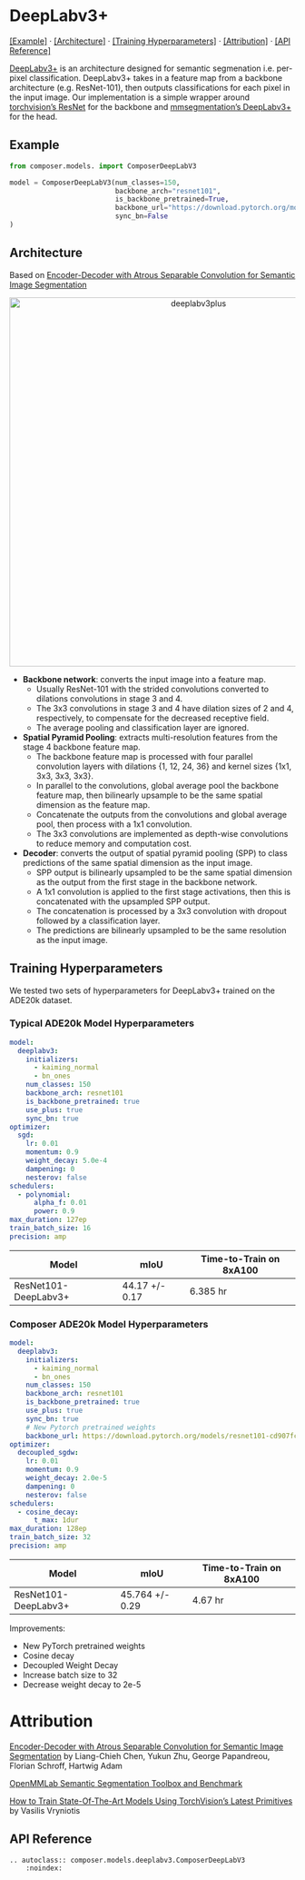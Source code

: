 # DeepLabv3+
[\[Example\]](#example) &middot; [\[Architecture\]](#architecture) &middot; [\[Training Hyperparameters\]](#training-hyperparameters) &middot; [\[Attribution\]](#attribution) &middot; [\[API Reference\]](#api-reference)

[DeepLabv3+](https://arxiv.org/abs/1802.02611) is an architecture designed for semantic segmenation i.e. per-pixel classification. DeepLabv3+ takes in a feature map from a backbone architecture (e.g. ResNet-101), then outputs classifications for each pixel in the input image. Our implementation is a simple wrapper around [torchvision’s ResNet](https://pytorch.org/vision/stable/models.html#id10) for the backbone and [mmsegmentation’s DeepLabv3+](https://github.com/open-mmlab/mmsegmentation/tree/master/configs/deeplabv3plus) for the head.

## Example

```python
from composer.models. import ComposerDeepLabV3

model = ComposerDeepLabV3(num_classes=150,
                          backbone_arch="resnet101",
                          is_backbone_pretrained=True,
                          backbone_url="https://download.pytorch.org/models/resnet101-cd907fc2.pth",
                          sync_bn=False
)
```

## Architecture

Based on [Encoder-Decoder with Atrous Separable Convolution for Semantic Image Segmentation](https://arxiv.org/abs/1802.02611)

<div align=center>
<img src="https://storage.googleapis.com/docs.mosaicml.com/images/models/deeplabv3_v2.png" alt="deeplabv3plus" width="650">
</div>


- **Backbone network**: converts the input image into a feature map.
    * Usually ResNet-101 with the strided convolutions converted to dilations convolutions in stage 3 and 4.
    * The 3x3 convolutions in stage 3 and 4 have dilation sizes of 2 and 4, respectively, to compensate for the decreased receptive field.
    * The average pooling and classification layer are ignored.
- **Spatial Pyramid Pooling**: extracts multi-resolution features from the stage 4 backbone feature map.
    * The backbone feature map is processed with four parallel convolution layers with dilations {1, 12, 24, 36} and kernel sizes {1x1, 3x3, 3x3, 3x3}.
    * In parallel to the convolutions, global average pool the backbone feature map, then bilinearly upsample to be the same spatial dimension as the feature map.
    * Concatenate the outputs from the convolutions and global average pool, then process with a 1x1 convolution.
    * The 3x3 convolutions are implemented as depth-wise convolutions to reduce memory and computation cost.
- **Decoder**: converts the output of spatial pyramid pooling (SPP) to class predictions of the same spatial dimension as the input image.
    * SPP output is bilinearly upsampled to be the same spatial dimension as the output from the first stage in the backbone network.
    * A 1x1 convolution is applied to the first stage activations, then this is concatenated with the upsampled SPP output.
    * The concatenation is processed by a 3x3 convolution with dropout followed by a classification layer.
    * The predictions are bilinearly upsampled to be the same resolution as the input image.

## Training Hyperparameters

We tested two sets of hyperparameters for DeepLabv3+ trained on the ADE20k dataset.

### Typical ADE20k Model Hyperparameters

```yaml
model:
  deeplabv3:
    initializers:
      - kaiming_normal
      - bn_ones
    num_classes: 150
    backbone_arch: resnet101
    is_backbone_pretrained: true
    use_plus: true
    sync_bn: true
optimizer:
  sgd:
    lr: 0.01
    momentum: 0.9
    weight_decay: 5.0e-4
    dampening: 0
    nesterov: false
schedulers:
  - polynomial:
      alpha_f: 0.01
      power: 0.9
max_duration: 127ep
train_batch_size: 16
precision: amp
```

| Model | mIoU | Time-to-Train on 8xA100 |
| --- | --- | --- |
| ResNet101-DeepLabv3+ | 44.17 +/- 0.17 | 6.385 hr |

### Composer ADE20k Model Hyperparameters

```yaml
model:
  deeplabv3:
    initializers:
      - kaiming_normal
      - bn_ones
    num_classes: 150
    backbone_arch: resnet101
    is_backbone_pretrained: true
    use_plus: true
    sync_bn: true
    # New Pytorch pretrained weights
    backbone_url: https://download.pytorch.org/models/resnet101-cd907fc2.pth
optimizer:
  decoupled_sgdw:
    lr: 0.01
    momentum: 0.9
    weight_decay: 2.0e-5
    dampening: 0
    nesterov: false
schedulers:
  - cosine_decay:
      t_max: 1dur
max_duration: 128ep
train_batch_size: 32
precision: amp
```

| Model | mIoU | Time-to-Train on 8xA100 |
| --- | --- | --- |
| ResNet101-DeepLabv3+ | 45.764 +/- 0.29 | 4.67 hr |

Improvements:

- New PyTorch pretrained weights
- Cosine decay
- Decoupled Weight Decay
- Increase batch size to 32
- Decrease weight decay to 2e-5

# Attribution

[Encoder-Decoder with Atrous Separable Convolution for Semantic Image Segmentation](https://arxiv.org/abs/1802.02611) by Liang-Chieh Chen, Yukun Zhu, George Papandreou, Florian Schroff, Hartwig Adam

[OpenMMLab Semantic Segmentation Toolbox and Benchmark](https://github.com/open-mmlab/mmsegmentation)

[How to Train State-Of-The-Art Models Using TorchVision’s Latest Primitives](https://pytorch.org/blog/how-to-train-state-of-the-art-models-using-torchvision-latest-primitives/) by Vasilis Vryniotis

## API Reference

```{eval-rst}
.. autoclass:: composer.models.deeplabv3.ComposerDeepLabV3
    :noindex:
```
